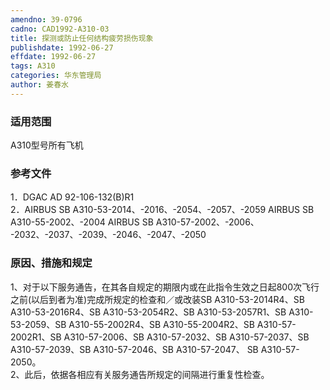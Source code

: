 ```yaml
---
amendno: 39-0796  
cadno: CAD1992-A310-03  
title: 探测或防止任何结构疲劳损伤现象  
publishdate: 1992-06-27  
effdate: 1992-06-27  
tags: A310  
categories: 华东管理局  
author: 姜春水  
---
```

  
### 适用范围  
A310型号所有飞机  
  
<!--more-->  
### 参考文件  
1．DGAC AD 92-106-132(B)R1  
2．AIRBUS SB A310-53-2014、-2016、-2054、-2057、-2059 AIRBUS SB A310-55-2002、-2004 AIRBUS SB A310-57-2002、-2006、 -2032、-2037、-2039、-2046、-2047、-2050  
  
### 原因、措施和规定  
1、对于以下服务通告，在其各自规定的期限内或在此指令生效之日起800次飞行之前(以后到者为准)完成所规定的检查和／或改装SB A310-53-2014R4、SB A310-53-2016R4、SB A310-53-2054R2、SB A310-53-2057R1、SB A310-53-2059、SB A310-55-2002R4、SB A310-55-2004R2、SB A310-57-2002R1、SB A310-57-2006、SB A310-57-2032、SB A310-57-2037、SB A310-57-2039、SB A310-57-2046、SB A310-57-2047、 SB A310-57-2050。  
    2、此后，依据各相应有关服务通告所规定的间隔进行重复性检查。  

